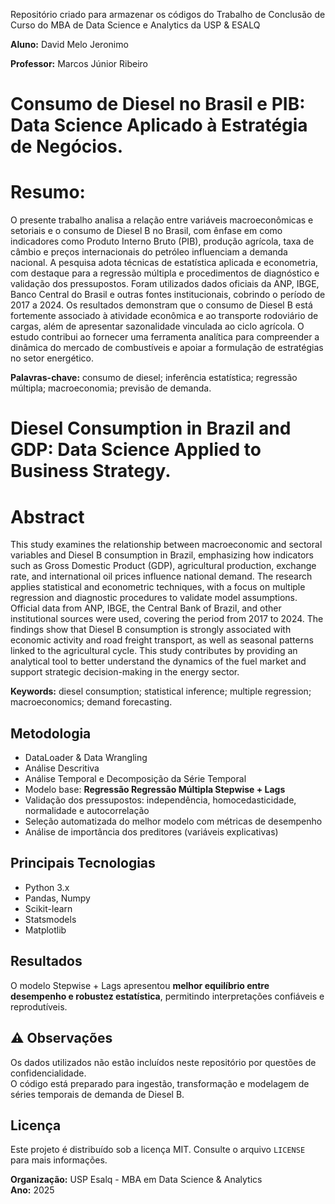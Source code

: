 Repositório criado para armazenar os códigos do Trabalho de Conclusão de Curso do MBA de Data Science e Analytics da USP & ESALQ

**Aluno:** David Melo Jeronimo

**Professor:** Marcos Júnior Ribeiro

# Consumo de Diesel no Brasil e PIB: Data Science Aplicado à Estratégia de Negócios.

# Resumo:
O presente trabalho analisa a relação entre variáveis macroeconômicas e setoriais e o consumo de Diesel B no Brasil, com ênfase em como indicadores como Produto Interno Bruto (PIB), produção agrícola, taxa de câmbio e preços internacionais do petróleo influenciam a demanda nacional. A pesquisa adota técnicas de estatística aplicada e econometria, com destaque para a regressão múltipla e procedimentos de diagnóstico e validação dos pressupostos. Foram utilizados dados oficiais da ANP, IBGE, Banco Central do Brasil e outras fontes institucionais, cobrindo o período de 2017 a 2024. Os resultados demonstram que o consumo de Diesel B está fortemente associado à atividade econômica e ao transporte rodoviário de cargas, além de apresentar sazonalidade vinculada ao ciclo agrícola. O estudo contribui ao fornecer uma ferramenta analítica para compreender a dinâmica do mercado de combustíveis e apoiar a formulação de estratégias no setor energético.

**Palavras-chave:** consumo de diesel; inferência estatística; regressão múltipla; macroeconomia; previsão de demanda.

# Diesel Consumption in Brazil and GDP: Data Science Applied to Business Strategy.

# Abstract

This study examines the relationship between macroeconomic and sectoral variables and Diesel B consumption in Brazil, emphasizing how indicators such as Gross Domestic Product (GDP), agricultural production, exchange rate, and international oil prices influence national demand. The research applies statistical and econometric techniques, with a focus on multiple regression and diagnostic procedures to validate model assumptions. Official data from ANP, IBGE, the Central Bank of Brazil, and other institutional sources were used, covering the period from 2017 to 2024. The findings show that Diesel B consumption is strongly associated with economic activity and road freight transport, as well as seasonal patterns linked to the agricultural cycle. This study contributes by providing an analytical tool to better understand the dynamics of the fuel market and support strategic decision-making in the energy sector.

**Keywords:** diesel consumption; statistical inference; multiple regression; macroeconomics; demand forecasting.


## Metodologia
- DataLoader & Data Wrangling
- Análise Descritiva
- Análise Temporal e Decomposição da Série Temporal
- Modelo base: **Regressão Regressão Múltipla Stepwise + Lags**
- Validação dos pressupostos: independência, homocedasticidade, normalidade e autocorrelação
- Seleção automatizada do melhor modelo com métricas de desempenho
- Análise de importância dos preditores (variáveis explicativas)

## Principais Tecnologias
- Python 3.x  
- Pandas, Numpy  
- Scikit-learn  
- Statsmodels  
- Matplotlib

## Resultados
O modelo Stepwise + Lags apresentou **melhor equilíbrio entre desempenho e robustez estatística**, permitindo interpretações confiáveis e reprodutíveis.

## ⚠️ Observações
Os dados utilizados não estão incluídos neste repositório por questões de confidencialidade.  
O código está preparado para ingestão, transformação e modelagem de séries temporais de demanda de Diesel B.

## Licença
Este projeto é distribuído sob a licença MIT. Consulte o arquivo `LICENSE` para mais informações.

**Organização:** USP Esalq - MBA em Data Science & Analytics  
**Ano:** 2025

